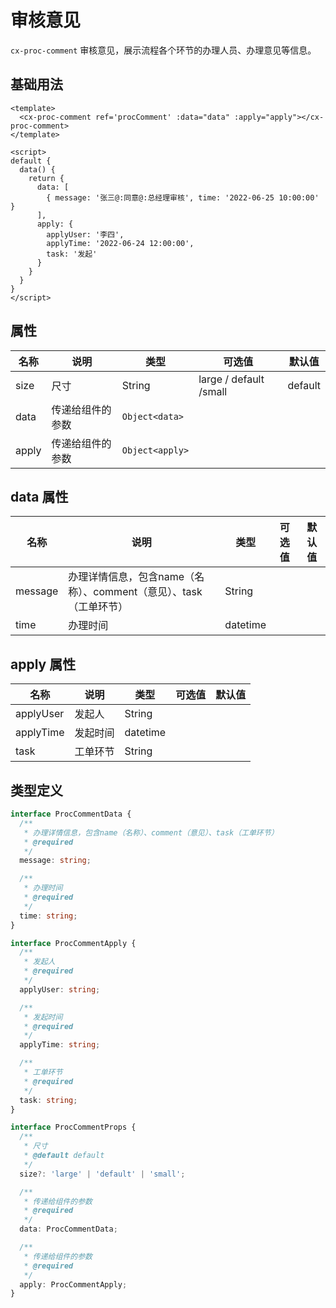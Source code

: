 # 审核意见

`cx-proc-comment` 审核意见，展示流程各个环节的办理人员、办理意见等信息。

## 基础用法

```vue
<template>
  <cx-proc-comment ref='procComment' :data="data" :apply="apply"></cx-proc-comment>
</template>

<script>
default {
  data() {
    return {
      data: [
        { message: '张三@:同意@:总经理审核', time: '2022-06-25 10:00:00' }
      ],
      apply: {
        applyUser: '李四',
        applyTime: '2022-06-24 12:00:00',
        task: '发起'
      }
    }
  }
}
</script>
```

## 属性

| 名称 | 说明 | 类型 | 可选值 | 默认值 |
| ----- | ----- | ----- | ----- | ----- |
| size | 尺寸 | String | large / default /small | default |
| data | 传递给组件的参数 | `Object<data>` | | |
| apply | 传递给组件的参数 | `Object<apply>` | | |

## data 属性

| 名称 | 说明 | 类型 | 可选值 | 默认值 |
| ----- | ----- | ----- | ----- | ----- |
| message | 办理详情信息，包含name（名称）、comment（意见）、task（工单环节） | String | | |
| time | 办理时间 | datetime | | |

## apply 属性

| 名称 | 说明 | 类型 | 可选值 | 默认值 |
| ----- | ----- | ----- | ----- | ----- |
| applyUser | 发起人 | String | | |
| applyTime | 发起时间 | datetime | | |
| task | 工单环节 | String | | |

## 类型定义

```ts
interface ProcCommentData {
  /**
   * 办理详情信息，包含name（名称）、comment（意见）、task（工单环节）
   * @required
   */
  message: string;

  /**
   * 办理时间
   * @required
   */
  time: string;
}

interface ProcCommentApply {
  /**
   * 发起人
   * @required
   */
  applyUser: string;

  /**
   * 发起时间
   * @required
   */
  applyTime: string;

  /**
   * 工单环节
   * @required
   */
  task: string;
}

interface ProcCommentProps {
  /**
   * 尺寸
   * @default default
   */
  size?: 'large' | 'default' | 'small';

  /**
   * 传递给组件的参数
   * @required
   */
  data: ProcCommentData;

  /**
   * 传递给组件的参数
   * @required
   */
  apply: ProcCommentApply;
} 
```